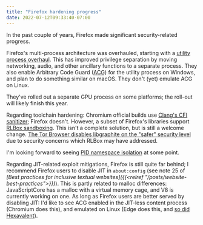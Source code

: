 ```yaml
---
title: "Firefox hardening progress"
date: 2022-07-12T09:33:40-07:00
---
```

In the past couple of years, Firefox made significant security-related progress.

Firefox's multi-process architecture was overhauled, starting with a [utility process overhaul](https://bugzilla.mozilla.org/show_bug.cgi?id=1722051). This has improved privilege separation by moving networking, audio, and other ancillary functions to a separate process. They also enable Arbitrary Code Guard (<abbr title="Arbitrary Code Guard">ACG</abbr>) for the utility process on Windows, and plan to do something similar on macOS. They don't (yet) emulate ACG on Linux.

They've rolled out a separate GPU process on some platforms; the roll-out will likely finish this year.

Regarding toolchain hardening: Chromium official builds use [Clang's CFI sanitizer](https://clang.llvm.org/docs/ControlFlowIntegrity.html); Firefox doesn't. However, a subset of Firefox's libraries support [RLBox sandboxing](https://hacks.mozilla.org/2021/12/webassembly-and-back-again-fine-grained-sandboxing-in-firefox-95/). This isn't a complete solution, but is still a welcome change. [The Tor Browser disables libgraphite on the "safer" security level](https://gitweb.torproject.org/torbutton.git/tree/modules/security-prefs.js?id=c8f7cd3fec5d5845179fcf71ad46888f2d14c8b0) due to security concerns which RLBox may have addressed.

I'm looking forward to seeing [PID namespace isolation](https://bugzilla.mozilla.org/show_bug.cgi?id=1151624) at some point.

Regarding JIT-related exploit mitigations, Firefox is still quite far behind; I recommend Firefox users to disable JIT in `about:config` (see note 25 of <cite>[Best practices for inclusive textual websites]({{<relref "/posts/website-best-practices">}})</cite>). This is partly related to malloc differences: JavaScriptCore has a malloc with a virtual memory cage, and V8 is currently working on one. As long as Firefox users are better served by disabling JIT: I'd like to see ACG enabled in the JIT-less content process (Chromium does this), and emulated on Linux (Edge does this, and [so did Hexavalent](https://github.com/Hexavalent-Browser/Hexavalent-Archive/tree/08d7b2952f87896e0279969041c149c4300a73cf/patches/linux)).

